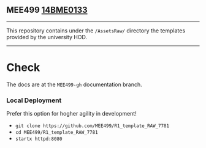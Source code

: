 ## MEE499 [14BME0133](https://14bme0133.github.io/MEE499/)

---


This repository contains under the `/AssetsRaw/` directory the templates provided by the university HOD.


---


# Check
The docs are at the `MEE499-gh` documentation branch.

### Local Deployment 
Prefer this option for hogher agility in development!
 - `git clone https://github.com/MEE499/R1_template_RAW_7781`
 - `cd MEE499/R1_template_RAW_7781`
 - `startx httpd:8080`
 
